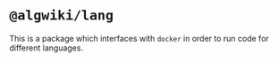 # `@algwiki/lang`

This is a package which interfaces with `docker` in order to run code for different languages.

